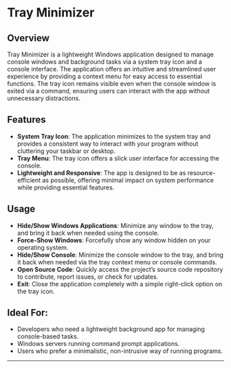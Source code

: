 # Tray Minimizer

## Overview
Tray Minimizer is a lightweight Windows application designed to manage console windows and background tasks via a system tray icon and a console interface. The application offers an intuitive and streamlined user experience by providing a context menu for easy access to essential functions. The tray icon remains visible even when the console window is exited via a command, ensuring users can interact with the app without unnecessary distractions.

## Features
- **System Tray Icon**: The application minimizes to the system tray and provides a consistent way to interact with your program without cluttering your taskbar or desktop.
- **Tray Menu**: The tray icon offers a slick user interface for accessing the console.
- **Lightweight and Responsive**: The app is designed to be as resource-efficient as possible, offering minimal impact on system performance while providing essential features.

## Usage
- **Hide/Show Windows Applications**: Minimize any window to the tray, and bring it back when needed using the console.
- **Force-Show Windows**: Forcefully show any window hidden on your operating system.
- **Hide/Show Console**: Minimize the console window to the tray, and bring it back when needed via the tray context menu or console commands.
- **Open Source Code**: Quickly access the project’s source code repository to contribute, report issues, or check for updates.
- **Exit**: Close the application completely with a simple right-click option on the tray icon.

## Ideal For:
- Developers who need a lightweight background app for managing console-based tasks.
- Windows servers running command prompt applications.
- Users who prefer a minimalistic, non-intrusive way of running programs.

---
